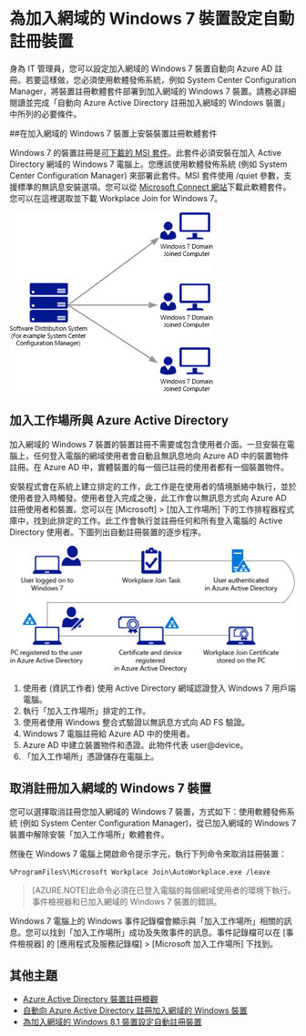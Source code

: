 <properties
	pageTitle="# 為加入網域的 Windows 7 裝置設定自動註冊裝置 | Microsoft Azure"
	description="設定加入網域的 Windows 7 裝置自動向 Azure AD 註冊的步驟。使用軟體發佈系統 (例如 System Center Configuration Manager) 將裝置註冊軟體套件部署到加入網域的 Windows 7 裝置的步驟。"
	services="active-directory"
	documentationCenter=""
	authors="femila"
	manager="stevenpo"
	editor=""/>

<tags
	ms.service="active-directory"
	ms.workload="identity"
	ms.tgt_pltfrm="na"
	ms.devlang="na"
	ms.topic="article"
	ms.date="11/24/2015"
	ms.author="femila"/>

# 為加入網域的 Windows 7 裝置設定自動註冊裝置

身為 IT 管理員，您可以設定加入網域的 Windows 7 裝置自動向 Azure AD 註冊。若要這樣做，您必須使用軟體發佈系統，例如 System Center Configuration Manager，將裝置註冊軟體套件部署到加入網域的 Windows 7 裝置。請務必詳細閱讀並完成「自動向 Azure Active Directory 註冊加入網域的 Windows 裝置」中所列的必要條件。

##在加入網域的 Windows 7 裝置上安裝裝置註冊軟體套件

Windows 7 的裝置註冊是[可下載的 MSI 套件](https://connect.microsoft.com/site1164)。此套件必須安裝在加入 Active Directory 網域的 Windows 7 電腦上。您應該使用軟體發佈系統 (例如 System Center Configuration Manager) 來部署此套件。MSI 套件使用 /quiet 參數，支援標準的無訊息安裝選項。您可以從 [Microsoft Connect 網站](https://connect.microsoft.com/site1164)下載此軟體套件。您可以在這裡選取並下載 Workplace Join for Windows 7。

![](./media/active-directory-conditional-access/device-registration-process-windows7.gif)

## 加入工作場所與 Azure Active Directory
加入網域的 Windows 7 裝置的裝置註冊不需要或包含使用者介面。一旦安裝在電腦上，任何登入電腦的網域使用者會自動且無訊息地向 Azure AD 中的裝置物件註冊。在 Azure AD 中，實體裝置的每一個已註冊的使用者都有一個裝置物件。

安裝程式會在系統上建立排定的工作，此工作是在使用者的情境脈絡中執行，並於使用者登入時觸發。使用者登入完成之後，此工作會以無訊息方式向 Azure AD 註冊使用者和裝置。您可以在 [Microsoft] > [加入工作場所] 下的工作排程器程式庫中，找到此排定的工作。此工作會執行並註冊任何和所有登入電腦的 Active Directory 使用者。下圖列出自動註冊裝置的逐步程序。

![](./media/active-directory-conditional-access/automatic-device-registration-windows7.png)

1. 使用者 (資訊工作者) 使用 Active Directory 網域認證登入 Windows 7 用戶端電腦。
1. 執行「加入工作場所」排定的工作。
1. 使用者使用 Windows 整合式驗證以無訊息方式向 AD FS 驗證。
1. Windows 7 電腦註冊給 Azure AD 中的使用者。
1. Azure AD 中建立裝置物件和憑證。此物件代表 user@device。
1. 「加入工作場所」憑證儲存在電腦上。

## 取消註冊加入網域的 Windows 7 裝置

您可以選擇取消註冊您加入網域的 Windows 7 裝置，方式如下：使用軟體發佈系統 (例如 System Center Configuration Manager)，從已加入網域的 Windows 7 裝置中解除安裝「加入工作場所」軟體套件。

然後在 Windows 7 電腦上開啟命令提示字元，執行下列命令來取消註冊裝置：
    
    %ProgramFiles%\Microsoft Workplace Join\AutoWorkplace.exe /leave

>[AZURE.NOTE]此命令必須在已登入電腦的每個網域使用者的環境下執行。事件檢視器和已加入網域的 Windows 7 裝置的錯誤。

Windows 7 電腦上的 Windows 事件記錄檔會顯示與「加入工作場所」相關的訊息。您可以找到「加入工作場所」成功及失敗事件的訊息。事件記錄檔可以在 [事件檢視器] 的 [應用程式及服務記錄檔] > [Microsoft 加入工作場所] 下找到。

## 其他主題

- [Azure Active Directory 裝置註冊概觀](active-directory-conditional-access-device-registration-overview.md)
- [自動向 Azure Active Directory 註冊加入網域的 Windows 裝置](active-directory-conditional-access-automatic-device-registration.md)
- [為加入網域的 Windows 8.1 裝置設定自動註冊裝置](active-directory-conditional-access-automatic-device-registration-windows8_1.md)

 

<!---HONumber=AcomDC_1125_2015-->